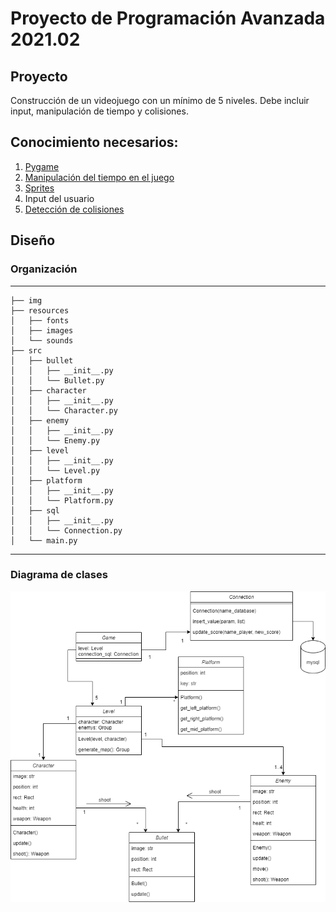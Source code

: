 # Proyecto de Programación Avanzada 2021.02

## Proyecto

Construcción de un videojuego con un mínimo de 5 niveles. Debe incluir input, manipulación de tiempo y colisiones.

## Conocimiento necesarios:

1. [Pygame](https://www.pygame.org/news "Pygame")
2. [Manipulación del tiempo en el juego](https://www.pygame.org/docs/ref/time.html "Manipulación del tiempo en el juego")
3. [Sprites](https://www.pygame.org/docs/ref/sprite.html "Sprites")
4. Input del usuario
5. [Detección de colisiones](https://www.pygame.org/docs/ref/sprite.html#pygame.sprite.spritecollideany)

## Diseño
### Organización
------------
    ├── img
    ├── resources
    │   ├── fonts
    │   ├── images
    │   └── sounds
    ├── src
    │   ├── bullet
    │   │   ├── __init__.py
	│   │   └── Bullet.py
    │   ├── character
    │   │   ├── __init__.py
	│   │   └── Character.py
    │   ├── enemy
    │   │   ├── __init__.py
	│   │   └── Enemy.py
    │   ├── level
    │   │   ├── __init__.py
	│   │   └── Level.py
    │   ├── platform
    │   │   ├── __init__.py
	│   │   └── Platform.py
    │   ├── sql
    │   │   ├── __init__.py
	│   │   └── Connection.py
    │   └── main.py
--------
### Diagrama de clases
![Diagrama de clases](img/Diagrama_de_clases.png)

